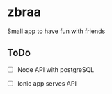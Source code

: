 # zbraa

Small app to have fun with friends

## ToDo

- [ ] Node API with postgreSQL
- [ ] Ionic app serves API
 

